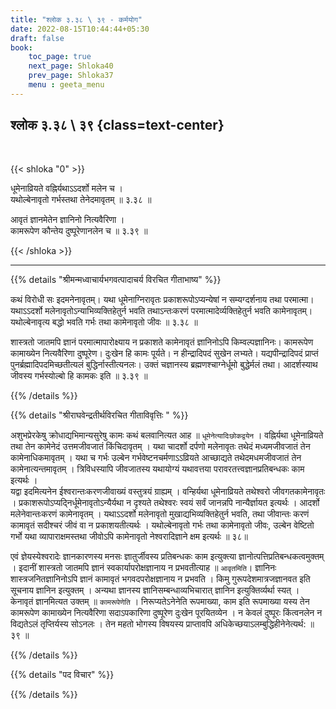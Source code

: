 ```yaml
---
title: "श्लोक ३.३८ \ ३९ - कर्मयोग"
date: 2022-08-15T10:44:44+05:30
draft: false
book:
    toc_page: true
    next_page: Shloka40
    prev_page: Shloka37
    menu : geeta_menu
---
```




## श्लोक ३.३८ \ ३९ {class=text-center}

<br/>

{{< shloka  "0"  >}}

धूमेनाव्रियते वह्निर्यथाऽऽदर्शो मलेन च ।  
यथोल्बेनावृतो गर्भस्तथा तेनेदमावृतम् ॥ ३.३८ ॥  

आवृतं ज्ञानमेतेन ज्ञानिनो नित्यवैरिणा ।  
कामरूपेण कौन्तेय दुष्पूरेणानलेन च ॥ ३.३९ ॥ 

{{< /shloka >}}

---


{{% details "श्रीमन्मध्वाचार्यभगवत्पादाचर्य विरचित  गीताभाष्य" %}}

कथं विरोधी सः इदमनेनावृतम्। 
यथा धूमेनाग्निरावृतः प्रकाशरूपोऽप्यन्येषां न 
सम्यग्दर्शनाय तथा परमात्मा। 
यथाऽऽदर्शो मलेनावृतोऽन्याभिव्यक्तिहेतुर्न भवति तथाऽन्तःकरणं परमात्मादेर्व्यक्तिहेतुर्न भवति कामेनावृतम्। 
यथोल्बेनावृत्य बद्धो भवति गर्भः तथा कामेनावृतो जीवः  ॥ ३.३८ ॥  

शास्त्रतो जातमपि ज्ञानं परमात्मापारोक्ष्याय न 
प्रकाशते कामेनावृतं ज्ञानिनोऽपि किम्वल्पज्ञानिनः। 
कामरूपेण कामाख्येन नित्यवैरिणा दुष्पूरेण। 
दुःखेन हि कामः पूर्यते।  न हीन्द्रादिपदं सुखेन लभ्यते। 
यद्यपीन्द्रादिपदं प्राप्तं पुनर्ब्रह्मादिपदमिच्छतीत्यलं 
बुद्धिर्नास्तीत्यनलः। 
उक्तं चज्ञानस्य ब्रह्मणश्चाग्नेर्धूमो बुद्धेर्मलं तथा। 
आदर्शस्याथ जीवस्य गर्भस्योल्बो हि कामकः इति   ॥ ३.३९ ॥  

{{% /details %}}



{{% details "श्रीराघवेन्द्रतीर्थविरचित गीताविवृत्तिः " %}}

अशुभप्रेरकेषु क्रोधाद्यभिमान्यसुरेषु कामः कथं बलवानित्यत आह
॥ `धूमेनेत्यादिःछोकद्वयेन` । वह्निर्यथा धूमेनाव्रियते तथा तेन कामेनेदं
उत्तमजीवजातं किंचिदावृतम्‌ । यथा चादर्शो दर्पणो मलेनावृतः तथेदं
मध्यमजीवजातं तेन कामेनाधिकमावृतम्‌ । यथा च गर्भः उल्बेन
गर्भवेष्टनचर्मणाऽऽव्रियते आच्छाद्यते तथेदमधमजीवजातं तेन
कामेनात्यन्तमावृतम्‌ । त्रिविधस्यापि जीवजातस्य यथायोग्यं यथावत्तया
परावरतत्त्वज्ञानप्रतिबन्धकः काम इत्यर्थः ।   
यद्वा इदमित्यनेन ईश्वरान्तःकरणजीवाख्यं वस्तुत्रयं ग्राह्यम्‌ । 
वन्हिर्यथा धूमेनाव्रियते तथेश्वरो जीवगतकामेनावृतः । 
प्रकाशरूपोऽप्यद्निर्धूमेनावृतोऽन्यैर्यथा न दृश्यते 
तथेश्वरः स्वयं सर्वं जानन्नपि नान्यैर्ज्ञायत इत्यर्थः । 
आदर्शो मलेनेवान्तःकरणं कामेनावृतम्‌ । 
यथाऽऽदर्शो मलेनावृतो मुखाद्यभिव्यक्तिहेतुर्न भवति, तथा
जीवान्तः करणं कामावृतं सदीश्चरं जीवं वा न प्रकाशयतीत्यर्थः । 
यथोल्बेनावृतो गर्भः तथा कामेनावृतो जीवः, उल्बेन वेष्टितो गर्भो यथा 
व्यापाराक्षमस्तथा जीवोऽपि कामेनावृतो नेश्वरादिज्ञाने क्षम इत्यर्थः ॥ ३८॥

एवं ज्ञेयस्येश्वरादेः ज्ञानकारणस्य मनसः ज्ञातुर्जीवस्य प्रतिबन्धकः काम
इत्युक्त्या ज्ञानोत्पत्तिप्रतिबन्धकत्वमुक्तम्‌ । 
इदानीं शास्त्रतो जातमपि ज्ञानं
स्वकार्यापरोक्षज्ञानाय न प्रभवतीत्याह ॥ `आवृतमिति`। 
ज्ञानिनः शास्त्रजनितज्ञानिनोऽपि ज्ञानं कामावृतं भगवदपरोक्षज्ञानाय न 
प्रभवति । किमु गुरूपदेशमात्रजज्ञानवत इति सूचनाय ज्ञानिन इत्युक्तम्‌ । 
अन्यथा ज्ञानस्य ज्ञानिसम्बन्धाव्यभिचारात्‌ ज्ञानिन 
इत्युक्तिर्व्यर्था स्यत् ।  
केनावृतं ज्ञानमित्यत उक्तम्‌ ॥ `कामरूपेणेति` ।  निरूप्यतेऽनेनेति रूपमाख्या, काम इति रूपमाख्या यस्य तेन कामरूपेण कामाख्येन 
नित्यवैरिणा सदाऽपकारिणा दुष्पूरेण दुःखेन पूरयितव्येन । 
न केवलं दुष्पूरः किंत्वनलेन न विद्यतेऽलं तृप्तिर्यस्य 
सोऽनलः । तेन महतो भोगस्य विषयस्य प्राप्तावपि
अधिकेच्छयाऽलम्बुद्धिहीनेनेत्यर्थ: ॥ ३९ ॥


{{% /details %}}



{{% details "पद विचार" %}}


{{% /details %}}
